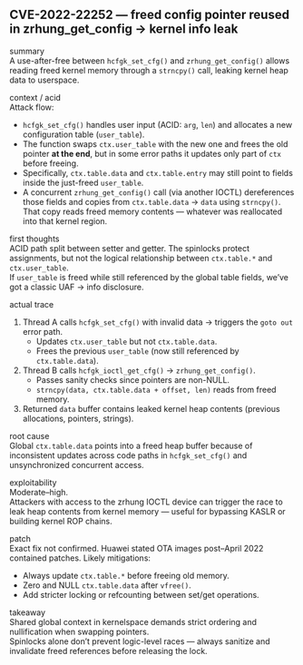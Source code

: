 ## CVE-2022-22252 — freed config pointer reused in zrhung_get_config → kernel info leak

summary  
A use-after-free between `hcfgk_set_cfg()` and `zrhung_get_config()` allows reading freed kernel memory through a `strncpy()` call, leaking kernel heap data to userspace.

context / acid  
Attack flow:  
- `hcfgk_set_cfg()` handles user input (ACID: `arg`, `len`) and allocates a new configuration table (`user_table`).  
- The function swaps `ctx.user_table` with the new one and frees the old pointer **at the end**, but in some error paths it updates only part of `ctx` before freeing.  
- Specifically, `ctx.table.data` and `ctx.table.entry` may still point to fields inside the just-freed `user_table`.  
- A concurrent `zrhung_get_config()` call (via another IOCTL) dereferences those fields and copies from `ctx.table.data` → `data` using `strncpy()`.  
That copy reads freed memory contents — whatever was reallocated into that kernel region.

first thoughts  
ACID path split between setter and getter. The spinlocks protect assignments, but not the logical relationship between `ctx.table.*` and `ctx.user_table`.  
If `user_table` is freed while still referenced by the global table fields, we’ve got a classic UAF → info disclosure.

actual trace  
1. Thread A calls `hcfgk_set_cfg()` with invalid data → triggers the `goto out` error path.  
   - Updates `ctx.user_table` but not `ctx.table.data`.  
   - Frees the previous `user_table` (now still referenced by `ctx.table.data`).  
2. Thread B calls `hcfgk_ioctl_get_cfg()` → `zrhung_get_config()`.  
   - Passes sanity checks since pointers are non-NULL.  
   - `strncpy(data, ctx.table.data + offset, len)` reads from freed memory.  
3. Returned `data` buffer contains leaked kernel heap contents (previous allocations, pointers, strings).

root cause  
Global `ctx.table.data` points into a freed heap buffer because of inconsistent updates across code paths in `hcfgk_set_cfg()` and unsynchronized concurrent access.

exploitability  
Moderate–high.  
Attackers with access to the zrhung IOCTL device can trigger the race to leak heap contents from kernel memory — useful for bypassing KASLR or building kernel ROP chains.

patch  
Exact fix not confirmed. Huawei stated OTA images post–April 2022 contained patches. Likely mitigations:  
- Always update `ctx.table.*` before freeing old memory.  
- Zero and NULL `ctx.table.data` after `vfree()`.  
- Add stricter locking or refcounting between set/get operations.

takeaway  
Shared global context in kernelspace demands strict ordering and nullification when swapping pointers.  
Spinlocks alone don’t prevent logic-level races — always sanitize and invalidate freed references before releasing the lock.


